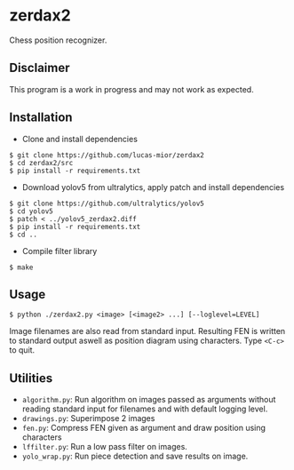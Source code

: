 # zerdax2
Chess position recognizer.

## Disclaimer
This program is a work in progress and may not work as expected.

## Installation
- Clone and install dependencies
```
$ git clone https://github.com/lucas-mior/zerdax2
$ cd zerdax2/src
$ pip install -r requirements.txt
```
- Download yolov5 from ultralytics, apply patch and install dependencies
```
$ git clone https://github.com/ultralytics/yolov5
$ cd yolov5
$ patch < ../yolov5_zerdax2.diff
$ pip install -r requirements.txt
$ cd ..
```
- Compile filter library
```
$ make
```

## Usage
```
$ python ./zerdax2.py <image> [<image2> ...] [--loglevel=LEVEL]
```
Image filenames are also read from standard input.
Resulting FEN is written to standard output aswell
as position diagram using characters.
Type `<C-c>` to quit.

## Utilities
- `algorithm.py`: Run algorithm on images passed as arguments without reading
                standard input for filenames and with default logging level.
- `drawings.py`: Superimpose 2 images
- `fen.py`: Compress FEN given as argument and draw position using characters
- `lffilter.py`: Run a low pass filter on images.
- `yolo_wrap.py`: Run piece detection and save results on image.
